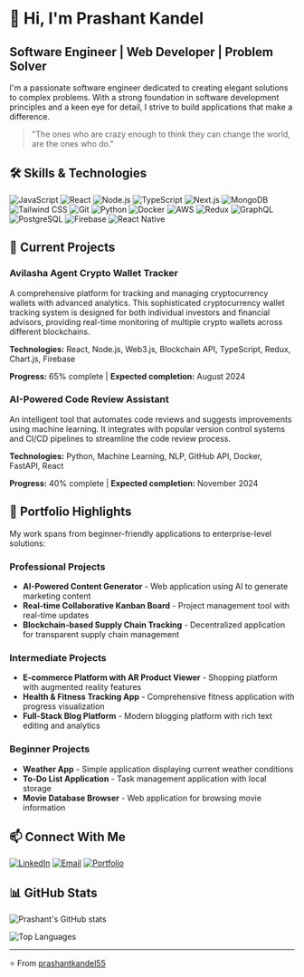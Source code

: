 # 👋 Hi, I'm Prashant Kandel

## Software Engineer | Web Developer | Problem Solver

I'm a passionate software engineer dedicated to creating elegant solutions to complex problems. With a strong foundation in software development principles and a keen eye for detail, I strive to build applications that make a difference.

> "The ones who are crazy enough to think they can change the world, are the ones who do."

## 🛠️ Skills & Technologies

![JavaScript](https://img.shields.io/badge/-JavaScript-F7DF1E?style=flat-square&logo=javascript&logoColor=black)
![React](https://img.shields.io/badge/-React-61DAFB?style=flat-square&logo=react&logoColor=black)
![Node.js](https://img.shields.io/badge/-Node.js-339933?style=flat-square&logo=node.js&logoColor=white)
![TypeScript](https://img.shields.io/badge/-TypeScript-3178C6?style=flat-square&logo=typescript&logoColor=white)
![Next.js](https://img.shields.io/badge/-Next.js-000000?style=flat-square&logo=next.js&logoColor=white)
![MongoDB](https://img.shields.io/badge/-MongoDB-47A248?style=flat-square&logo=mongodb&logoColor=white)
![Tailwind CSS](https://img.shields.io/badge/-Tailwind_CSS-38B2AC?style=flat-square&logo=tailwind-css&logoColor=white)
![Git](https://img.shields.io/badge/-Git-F05032?style=flat-square&logo=git&logoColor=white)
![Python](https://img.shields.io/badge/-Python-3776AB?style=flat-square&logo=python&logoColor=white)
![Docker](https://img.shields.io/badge/-Docker-2496ED?style=flat-square&logo=docker&logoColor=white)
![AWS](https://img.shields.io/badge/-AWS-232F3E?style=flat-square&logo=amazon-aws&logoColor=white)
![Redux](https://img.shields.io/badge/-Redux-764ABC?style=flat-square&logo=redux&logoColor=white)
![GraphQL](https://img.shields.io/badge/-GraphQL-E10098?style=flat-square&logo=graphql&logoColor=white)
![PostgreSQL](https://img.shields.io/badge/-PostgreSQL-336791?style=flat-square&logo=postgresql&logoColor=white)
![Firebase](https://img.shields.io/badge/-Firebase-FFCA28?style=flat-square&logo=firebase&logoColor=black)
![React Native](https://img.shields.io/badge/-React_Native-61DAFB?style=flat-square&logo=react&logoColor=black)

## 🚀 Current Projects

### Avilasha Agent Crypto Wallet Tracker
A comprehensive platform for tracking and managing cryptocurrency wallets with advanced analytics. This sophisticated cryptocurrency wallet tracking system is designed for both individual investors and financial advisors, providing real-time monitoring of multiple crypto wallets across different blockchains.

**Technologies:** React, Node.js, Web3.js, Blockchain API, TypeScript, Redux, Chart.js, Firebase

**Progress:** 65% complete | **Expected completion:** August 2024

### AI-Powered Code Review Assistant
An intelligent tool that automates code reviews and suggests improvements using machine learning. It integrates with popular version control systems and CI/CD pipelines to streamline the code review process.

**Technologies:** Python, Machine Learning, NLP, GitHub API, Docker, FastAPI, React

**Progress:** 40% complete | **Expected completion:** November 2024

## 💼 Portfolio Highlights

My work spans from beginner-friendly applications to enterprise-level solutions:

### Professional Projects
- **AI-Powered Content Generator** - Web application using AI to generate marketing content
- **Real-time Collaborative Kanban Board** - Project management tool with real-time updates
- **Blockchain-based Supply Chain Tracking** - Decentralized application for transparent supply chain management

### Intermediate Projects
- **E-commerce Platform with AR Product Viewer** - Shopping platform with augmented reality features
- **Health & Fitness Tracking App** - Comprehensive fitness application with progress visualization
- **Full-Stack Blog Platform** - Modern blogging platform with rich text editing and analytics

### Beginner Projects
- **Weather App** - Simple application displaying current weather conditions
- **To-Do List Application** - Task management application with local storage
- **Movie Database Browser** - Web application for browsing movie information

## 📫 Connect With Me

[![LinkedIn](https://img.shields.io/badge/-LinkedIn-0A66C2?style=flat-square&logo=linkedin&logoColor=white)](https://www.linkedin.com/in/prashant-kandel-a54ba0215)
[![Email](https://img.shields.io/badge/-Email-EA4335?style=flat-square&logo=gmail&logoColor=white)](mailto:prashantkandel55@gmail.com)
[![Portfolio](https://img.shields.io/badge/-Portfolio-000000?style=flat-square&logo=vercel&logoColor=white)](https://halfsweater.com)

## 📊 GitHub Stats

![Prashant's GitHub stats](https://github-readme-stats.vercel.app/api?username=prashantkandel55&show_icons=true&theme=dark)

![Top Languages](https://github-readme-stats.vercel.app/api/top-langs/?username=prashantkandel55&layout=compact&theme=dark)

---

⭐️ From [prashantkandel55](https://github.com/prashantkandel55)
